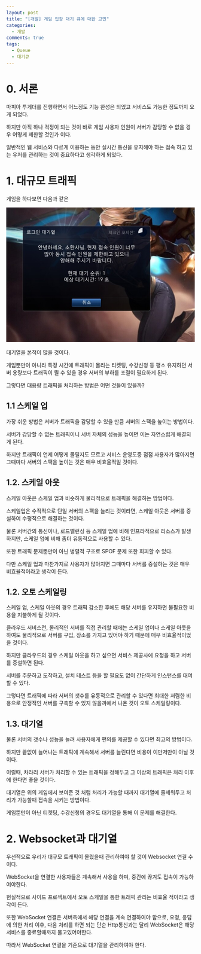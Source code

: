 ```yaml
---
layout: post
title: "[개발] 게임 입장 대기 큐에 대한 고민"
categories:
  - 개발
comments: true
tags:
  - Queue
  - 대기큐
---
```

# 0. 서론
마피아 투게더를 진행하면서 어느정도 기능 완성은 되었고 서비스도 가능한 정도까지 오게 되었다.

하지만 아직 하나 걱정이 되는 것이 바로 게임 사용자 인원이 서버가 감당할 수 없을 경우 어떻게 제한할 것인가 이다.

일반적인 웹 서비스와 다르게 이용하는 동안 실시간 통신을 유지해야 하는 접속 하고 있는 유저를 관리하는 것이 중요하다고 생각하게 되었다.

# 1. 대규모 트래픽

게임을 하다보면 다음과 같은 

![lol_queue.jpg](../assets/img/post/2025-03-07/lol_queue.jpg)

대기열을 본적이 많을 것이다.

게임뿐만이 아니라 특정 시간에 트래픽이 몰리는 티켓팅, 수강신청 등 평소 유지하던 서버 용량보다 트래픽이 뛸 수 있을 경우 서버의 부하를 조절이 필요하게 된다.

그렇다면 대용량 트래픽을 처리하는 방법은 어떤 것들이 있을까?

## 1.1 스케일 업

가장 쉬운 방법은 서버가 트래픽을 감당할 수 있을 만큼 서버의 스팩을 높이는 방법이다.

서버가 감당할 수 없는 트래픽이니 서버 자체의 성능을 높이면 이는 자연스럽게 해결되게 된다.

하지만 트래픽이 언제 어떻게 몰릴지도 모르고 서비스 운영도중 점점 사용자가 많아지면 그때마다 서버의 스팩을 높이는 것은 매우 비효율적일 것이다.
## 1.2. 스케일 아웃

스케일 아웃은 스케일 업과 비슷하게 물리적으로 트래픽을 해결하는 방법이다.

스케일업은 수직적으로 단일 서버의 스팩을 늘리는 것이라면, 스케일 아웃은 서버를 증설하여 수평적으로 해결하는 것이다.

물론 서버간의 통신이나, 로드벨런싱 등 스케일 업에 비해 인프라적으로 리소스가 발생하지만, 스케일 업에 비해 좀더 유동적으로 사용할 수 있다.

또한 트래픽 문제뿐만이 아닌 병렬적 구조로 SPOF 문제 또한 회피할 수 있다.

다만 스케일 업과 마찬가지로 사용자가 많아지면 그때마다 서버를 증설하는 것은 매우 비효율적이라고 생각이 든다.
## 1.2. 오토 스케일링

스케일 업, 스케일 아웃의 경우 트래픽 감소한 후에도 해당 서버를 유지하면 불필요한 비용을 지불하게 될 것이다.

클라우드 서비스전, 물리적인 서버를 직접 관리할 때에는 스케일 업이나 스케일 아웃을 하여도 물리적으로 서버를 구입, 장소를 가지고 있어야 하기 때문에 매우 비효율적이었을 것이다.

하지만 클라우드의 경우 스케일 아웃을 하고 싶으면 서비스 제공사에 요청을 하고 서버를 증설하면 된다. 

서버를 주문하고 도착하고, 설치 테스트 등을 할 필요도 없이 간단하게 인스턴스를 대여할 수 있다.

그렇다면 트래픽에 따라 서버의 갯수를 유동적으로 관리할 수 있다면 최대한 저렴한 비용으로 안정적인 서버를 구축할 수 있지 않을까에서 나온 것이 오토 스케일링이다.

## 1.3. 대기열

물론 서버의 갯수나 성능을 늘려 사용자에게 편의를 제공할 수 있다면 최고의 방법이다.

하지만 끝없이 늘어나는 트래픽에 계속해서 서버를 늘린다면 비용이 이만저만이 아닐 것이다.

이럴때, 차라리 서버가 처리할 수 있는 트래픽을 정해두고 그 이상의 트래픽은 처리 이후에 한다면 좋을 것이다.

대기열은 위의 게임에서 보여준 것 처럼 처리가 가능할 때까지 대기열에 줄세워두고 처리가 가능할때 접속을 시키는 방법이다.

게임뿐만이 아닌 티켓팅, 수강신청의 경우도 대기열을 통해 이 문제를 해결한다.

# 2. Websocket과 대기열

우선적으로 우리가 대규모 트래픽이 몰렸을때 관리하여야 할 것이 Websocket 연결 수이다.

WebSocket을 연결한 사용자들은 계속해서 사용을 하며, 중간에 끊겨도 접속이 가능하여야한다.

현실적으로 사이드 프로젝트에서 오토 스케일을 통한 트래픽 관리는 비효율 적이라고 생각이 든다. 

또한 WebSocket 연결은 서버측에서 해당 연결을 계속 연결하여야 함으로, 요청, 응답에 의한 처리 이후, 다음 처리를 하면 되는 단순 Http통신과는 달리 WebSocket은 해당 서비스를 종료할때까지 물고있어야한다.

따라서 WebSocket 연결을 기준으로 대기열을 관리하여야 한다.

